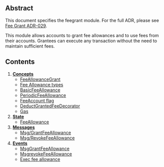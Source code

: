 <!--
order: 0
title: Fee grant
parent:
  title: "feegrant"
-->

## Abstract

This document specifies the feegrant module. For the full ADR, please see [Fee Grant ADR-029](https://github.com/cosmos/cosmos-sdk/blob/v0.40.0/docs/architecture/adr-029-fee-grant-module.md).

This module allows accounts to grant fee allowances and to use fees from their accounts. Grantees can execute any transaction without the need to maintain sufficient fees.

## Contents

1. **[Concepts](01_concepts.md)**
    - [FeeAllowanceGrant](01_concepts.md#feeallowancegrant)
    - [Fee Allowance types](01_concepts.md#fee-allowance-types)
    - [BasicFeeAllowance](01_concepts.md#basicfeeallowance)
    - [PeriodicFeeAllowance](01_concepts.md#periodicfeeallowance)
    - [FeeAccount flag](01_concepts.md#feeaccount-flag)
    - [DeductGrantedFeeDecorator](01_concepts.md#deductgrantedfeedecorator)
    - [Gas](01_concepts.md#gas)
2. **[State](02_state.md)**
    - [FeeAllowance](02_state.md#feeallowance)
3. **[Messages](03_messages.md)**
    - [Msg/GrantFeeAllowance](03_messages.md#msggrantfeeallowance)
    - [Msg/RevokeFeeAllowance](03_messages.md#msgrevokefeeallowance)
4. **[Events](04_events.md)**
    - [MsgGrantFeeAllowance](04_events.md#msggrantfeeallowance)
    - [MsgrevokeFeeAllowance](04_events.md#msgrevokefeeallowance)
    - [Exec fee allowance](04_events.md#exec-fee-allowance)
    
